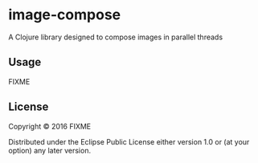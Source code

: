 # image-compose

A Clojure library designed to compose images in parallel threads

## Usage

FIXME

## License

Copyright © 2016 FIXME

Distributed under the Eclipse Public License either version 1.0 or (at
your option) any later version.
